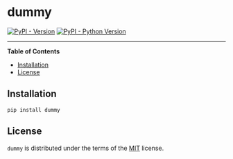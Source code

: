 # dummy

[![PyPI - Version](https://img.shields.io/pypi/v/dummy.svg)](https://pypi.org/project/dummy)
[![PyPI - Python Version](https://img.shields.io/pypi/pyversions/dummy.svg)](https://pypi.org/project/dummy)

-----

**Table of Contents**

- [Installation](#installation)
- [License](#license)

## Installation

```console
pip install dummy
```

## License

`dummy` is distributed under the terms of the [MIT](https://spdx.org/licenses/MIT.html) license.
